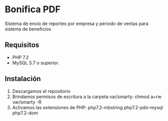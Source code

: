 # Bonifica PDF
Sistema de envio de reportes por empresa y periodo de ventas para sistema de beneficios 

## Requisitos
- PHP 7.2
- MySQL 5.7 o superior.

## Instalación

1. Descargamos el repositorio
2. Brindamos permisos de escritura a la carpeta var/smarty: chmod a+rw var/smarty -R
3. Activamos las extensiones de PHP:
php7.2-mbstring
php7.2-pdo-mysql
php7.2-dom
